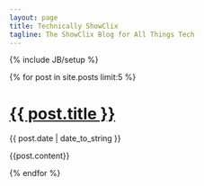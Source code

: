 ```yaml
---
layout: page
title: Technically ShowClix
tagline: The ShowClix Blog for All Things Tech
---
```

{% include JB/setup %}

<div id="posts">
  {% for post in site.posts limit:5 %}
    <h1><a href="{{ BASE_PATH }}{{ post.url }}">{{ post.title }}</a></h1>
    <span>{{ post.date | date_to_string }}</span>
    <p>
    	{{post.content}}
    </p>
  {% endfor %}
</div>
